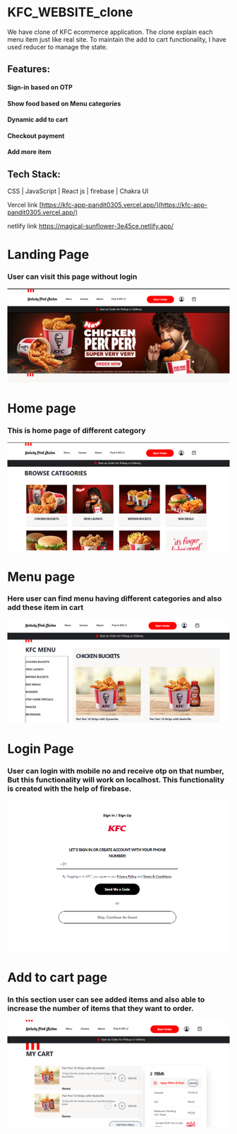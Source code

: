 # KFC_WEBSITE_clone

We have clone of KFC ecommerce application. The clone explain each menu item just like real site.
To maintain the add to cart functionality, I have used reducer to manage the state.
## Features:
  #### Sign-in based on OTP
  #### Show food based on Menu categories
  #### Dynamic add to cart
  #### Checkout payment
  #### Add more item

## Tech Stack: 
CSS | JavaScript | React js | firebase | Chakra UI

Vercel link
[https://kfc-app-pandit0305.vercel.app/](https://kfc-app-pandit0305.vercel.app/)

netlify link
https://magical-sunflower-3e45ce.netlify.app/

# Landing Page
### User can visit this page without login
<img src="https://github.com/pandit0305/kfc_website/blob/main/landing_page.png"/>

# Home page
### This is home page of different category
<img src="https://github.com/pandit0305/kfc_website/blob/main/home_page.png"/>

# Menu page 
### Here user can find menu having different categories and also add these item in cart
<img src="https://github.com/pandit0305/kfc_website/blob/main/menu_page.png"/>

# Login Page 
### User can login with mobile no and receive otp on that number, But this functionality will work on localhost. This functionality is created with the help of firebase.
<img src="https://github.com/pandit0305/kfc_website/blob/main/login_page.png"/>

# Add to cart page
### In this section user can see added items and also able to increase the number of items that they want to order.
<img src="https://github.com/pandit0305/kfc_website/blob/main/addtocart_page.png"/>

